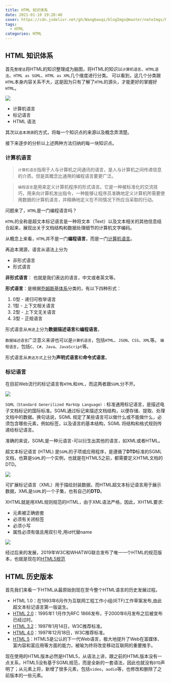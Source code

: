 ```yaml
---
title: HTML 知识体系
date: 2021-01-10 19:28:48
cover: https://cdn.jsdelivr.net/gh/Wangbaoqi/blogImgs@master/nateImgs/html/html-all-cover.png
tags: 
  - HTML
categories: HTML
---
```





## HTML 知识体系

首先`整理法`将HTML的知识整理成为脑图，将HTML的知识以`计算机语言`、`HTML语法`、`HTML as SGML`、`HTML as XML`几个维度进行分类。
可以看到，这几个分类跟`HTML`本身内容关系不大，这是因为只有了解了`HTML`的源头，才能更好的掌握好`HTML`。

![](https://cdn.jsdelivr.net/gh/Wangbaoqi/blogImgs@master/nateImgs/html/html-mind.png)

* 计算机语言
* 标记语言
* HTML 语法

其次以`追本溯源`的方式，将每一个知识点的来源以及概念弄清楚。

接下来逐步的分析以上述两种方法归纳的每一块知识点。

### 计算机语言

> `计算机语言`指用于人与计算机之间通讯的语言，是人与计算机之间传递信息的介质。但是其概念比通用的编程语言要更广泛。

> `编程语言`是用来定义计算机程序的形式语言。它是一种被标准化的交流技巧，用来向计算机发出指令，一种能够让程序员准确地定义计算机所需要使用数据的计算机语言，并精确地定义在不同情况下所应当采取的行动。

问题来了，`HTML`是一门编程语言吗？

`HTML`的全称是超文本标记语言是一种将文本（Text）以及文本相关的其他信息结合起来，展现出关于文档结构和数据处理细节的计算机文字编码。

从概念上来看，`HTML`并不是一门**编程语言**，而是一门[计算机语言](https://en.wikipedia.org/wiki/Computer_language)。

再追本溯源，语言从语法上分为

* 非形式语言
* 形式语言

**非形式语言**： 也就是我们表达的语言，中文或者英文等。

**形式语言**：是根据[乔姆斯基体系](https://www.fedcourt.gov.au/fcfcoa/judgments-fcc-september?sq_content_src=%2BdXJsPWh0dHBzJTNBJTJGJTJGemgubS53aWtpcGVkaWEub3JnJTJGd2lraSUyRiUyNUU0JTI1QjklMjU5NCUyNUU1JTI1QTclMjU4NiUyNUU2JTI1OTYlMjVBRiUyNUU1JTI1OUYlMjVCQSUyNUU4JTI1QjAlMjVCMSUyNUU3JTI1QjMlMjVCQiZhbGw9MQ%3D%3D)分类的，有以下四种形式：

1. 0型 - 递归可枚举语言
2. 1型 - 上下文相关语言
3. 2型 - 上下文无关语言
4. 3型 - 正规语言

形式语言从`用途`上分为**数据描述语言**和**编程语言**。

`数据描述语言`广泛意义来讲也可以是`计算机语言`，包括`HTML`、`JSON`、`CSS`、`XML`等。
`编程语言`，包括`C`、`C#`、`Java`、`JavaScript`等。

形式语言从`表达方式`上分为**声明式语言**和**命令式语言**。

### 标记语言

在目前Web流行的标记语言有`HTML`和`XML`，而这两者跟`SGML`分不开。

![](https://cdn.jsdelivr.net/gh/Wangbaoqi/blogImgs@master/nateImgs/html/sgml-xml-relationships.png)

`SGML（Standard Generilized MarkUp Language）`: 标准通用标记语言，是描述电子文档标记的国际标准。SGML通过标记来描述文档结构，以便存储、提取、处理文档中的数据。换句话说，SGML 规定了某些语言可以做什么或不能做什么，必须包含哪些元素，例如标签，以及语言的基本结构，SGML 将结构和格式规则传递给标记语言。

准确的来说，SGML是一种元语言-可以衍生出其他的语言，如XML或者HTML。

超文本标记语言 (HTML) 是`SGML`的子项或应用程序，是遵循了**DTD**标准的SGML文档，也算是`SGML`的一个实例，也就是在HTML5之前，都需要定义HTML文档的DTD。

![](https://cdn.jsdelivr.net/gh/Wangbaoqi/blogImgs@master/nateImgs/html/sgml-html.gif)

可扩展标记语言（XML）用于描绘封装数据，而HTML超文本标记语言用于展示数据，XML是`SGML`的一个子集，也有自己的**DTD**。

XHTML就是用XML规则规范的HTML，由于XML语法严格，因此，XHTML要求:

* 元素被正确嵌套
* 必须有关闭标签
* 必须小写
* 属性必须有值且用双引号,用id代替name

![](https://cdn.jsdelivr.net/gh/Wangbaoqi/blogImgs@master/nateImgs/html/sgml-xml.gif)

经过后来的发展，2019年W3C和WHATWG联合发布了唯一一个HTML的规范版本，也就是现在的[HTML5规范](https://html.spec.whatwg.org/multipage/index.html#contents)

## HTML 历史版本

首先我们来看一下HTML从最原始到现在至今整个HTML语言的历史发展过程。

* HTML 1.0：在1993年6月作为互联网工程工作小组(IETF)工作草案发布,由此超文本标记语言第一版诞生。
* [HTML 2.0](https://www.ietf.org/rfc/rfc1866.txt)：1995年1 1月作为RFC 1866发布，于2000年6月发布之后被宣布已经过时。
* [HTML 3.2](https://www.w3.org/TR/2018/SPSD-html32-20180315/)：1997年1月14日，W3C推荐标准。
* [HTML 4.0](https://www.w3.org/TR/1998/REC-html40-19980424/)：1997年12月18日，W3C推荐标准。
* [HTML 5](https://html.spec.whatwg.org/multipage/)：HTML5是公认的下一代Web语言，极大地提升了Web在富媒体、富内容和富应用等方面的能力，被喻为终将改变移动互联网的重要推手。

现在使用的HTML版本必然是HTML5，从语法上讲，跟之前的HTML版本没有一点关系，HTML5没有基于SGML规范，而是全新的一套语法，因此也就没有`DTD`声明了；从元素上将，新增了很多元素，包括`video`，`audio`等，也修改和删除了之前版本的一些元素。
